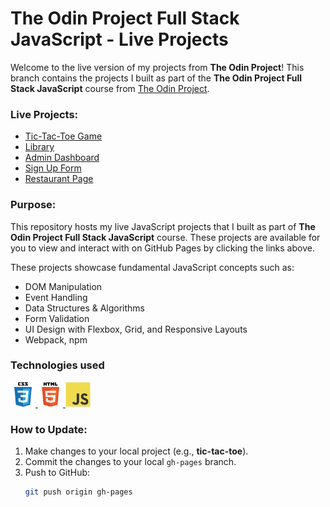 # The Odin Project Full Stack JavaScript - Live Projects

Welcome to the live version of my projects from **The Odin Project**! This branch contains the projects I built as part of the **The Odin Project Full Stack JavaScript** course from [The Odin Project](https://www.theodinproject.com/).

### Live Projects:
- [Tic-Tac-Toe Game](https://danny-codes.github.io/TheOdinProjectRepo/tic-tac-toe/index.html)
- [Library](https://danny-codes.github.io/TheOdinProjectRepo/library-project/index.html)
- [Admin Dashboard](https://danny-codes.github.io/TheOdinProjectRepo/admin-dashboard/index.html)
- [Sign Up Form](https://danny-codes.github.io/TheOdinProjectRepo/sign-up-form/index.html)
- [Restaurant Page](https://danny-codes.github.io/TheOdinProjectRepo/restaurant-page/dist/index.html)

### Purpose:

This repository hosts my live JavaScript projects that I built as part of **The Odin Project Full Stack JavaScript** course. These projects are available for you to view and interact with on GitHub Pages by clicking the links above.

These projects showcase fundamental JavaScript concepts such as:

- DOM Manipulation
- Event Handling
- Data Structures & Algorithms
- Form Validation
- UI Design with Flexbox, Grid, and Responsive Layouts
- Webpack, npm

<h3 align="left">Technologies used</h3>
<p align="left"> <a href="https://www.w3schools.com/css/" target="_blank" rel="noreferrer"> <img src="https://raw.githubusercontent.com/devicons/devicon/master/icons/css3/css3-original-wordmark.svg" alt="css3" width="40" height="40"/> </a> <a href="https://www.w3.org/html/" target="_blank" rel="noreferrer"> <img src="https://raw.githubusercontent.com/devicons/devicon/master/icons/html5/html5-original-wordmark.svg" alt="html5" width="40" height="40"/> </a> <a href="https://developer.mozilla.org/en-US/docs/Web/JavaScript" target="_blank" rel="noreferrer"> <img src="https://raw.githubusercontent.com/devicons/devicon/master/icons/javascript/javascript-original.svg" alt="javascript" width="40" height="40"/> </a> </p>

### How to Update:
1. Make changes to your local project (e.g., **tic-tac-toe**).
2. Commit the changes to your local `gh-pages` branch.
3. Push to GitHub:
   ```bash
   git push origin gh-pages
